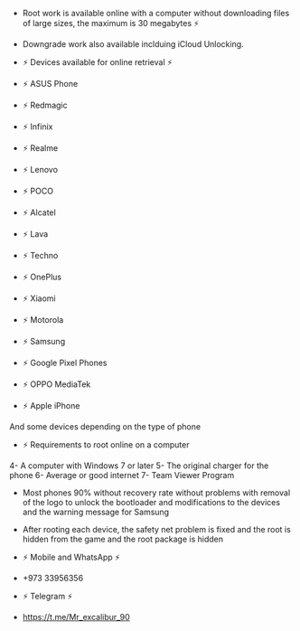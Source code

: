 - Root work is available online with a computer without downloading files of large sizes, the maximum is 30 megabytes ⚡

- Downgrade work also available inclduing iCloud Unlocking.

- ⚡ Devices available for online retrieval ⚡

- ⚡ ASUS Phone
- ⚡ Redmagic
- ⚡ Infinix
- ⚡ Realme
- ⚡ Lenovo
- ⚡ POCO
- ⚡ Alcatel
- ⚡ Lava
- ⚡ Techno
- ⚡ OnePlus
- ⚡ Xiaomi
- ⚡ Motorola
- ⚡ Samsung
- ⚡ Google Pixel Phones
- ⚡ OPPO MediaTek
- ⚡ Apple iPhone

And some devices depending on the type of phone

- ⚡ Requirements to root online on a computer

4- A computer with Windows 7 or later
5- The original charger for the phone
6- Average or good internet
7- Team Viewer Program

- Most phones 90% without recovery rate without problems with removal of the logo to unlock the bootloader and modifications to the devices and the warning message for Samsung
- After rooting each device, the safety net problem is fixed and the root is hidden from the game and the root package is hidden

- ⚡ Mobile and WhatsApp ⚡
- +973 33956356

- ⚡ Telegram ⚡
- https://t.me/Mr_excalibur_90

